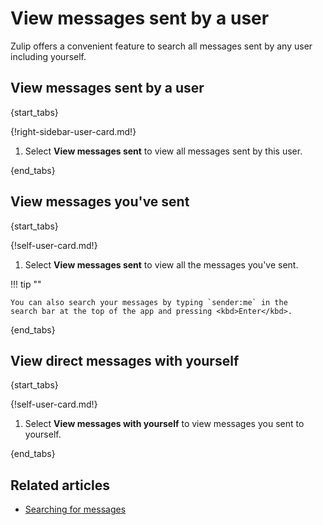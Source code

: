 # View messages sent by a user

Zulip offers a convenient feature to search all messages sent by any user
including yourself.

## View messages sent by a user

{start_tabs}

{!right-sidebar-user-card.md!}

1. Select **View messages sent** to view all messages sent by this user.

{end_tabs}

## View messages you've sent

{start_tabs}

{!self-user-card.md!}

1. Select **View messages sent** to view all the messages you've sent.

!!! tip ""

    You can also search your messages by typing `sender:me` in the
    search bar at the top of the app and pressing <kbd>Enter</kbd>.

{end_tabs}


## View direct messages with yourself

{start_tabs}

{!self-user-card.md!}

1. Select **View messages with yourself** to view messages you sent to
   yourself.

{end_tabs}

## Related articles

* [Searching for messages](/help/search-for-messages)
